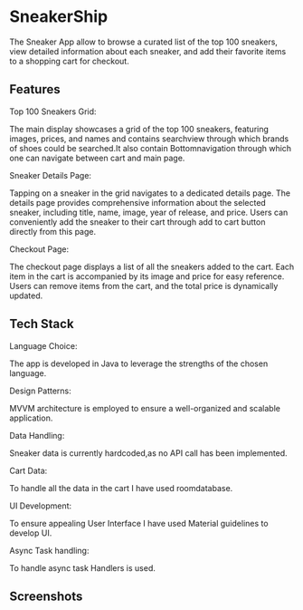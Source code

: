 
# SneakerShip
The Sneaker App allow to browse a curated list of the top 100 sneakers, view detailed information about each sneaker, and add their favorite items to a shopping cart for checkout.




## Features


Top 100 Sneakers Grid:

The main display showcases a grid of the top 100 sneakers, featuring images, prices, and names and contains searchview through which brands of shoes could be searched.It also contain Bottomnavigation through which one can navigate between cart and main page.

Sneaker Details Page:

Tapping on a sneaker in the grid navigates to a dedicated details page.
The details page provides comprehensive information about the selected sneaker, including title, name, image, year of release, and price.
Users can conveniently add the sneaker to their cart through add to cart button directly from this page.

Checkout Page:

The checkout page displays a list of all the sneakers added to the cart.
Each item in the cart is accompanied by its image and price for easy reference.
Users can remove items from the cart, and the total price is dynamically updated.



## Tech Stack

Language Choice:

The app is developed in Java to leverage the strengths of the chosen language.

Design Patterns:

MVVM architecture is employed to ensure a well-organized and scalable application.

Data Handling:

Sneaker data is currently hardcoded,as no API call has been implemented.

Cart Data: 

To handle all the data in the cart I have used roomdatabase.

UI Development:

To ensure appealing User Interface I have used Material guidelines to develop UI.

Async Task handling:

To handle async task Handlers is used.






## Screenshots
